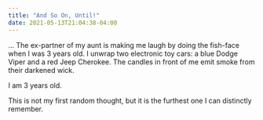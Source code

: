 ```yaml
---
title: "And So On, Until!"
date: 2021-05-13T21:04:38-04:00
---
```


... The ex-partner of my aunt is making me laugh by doing the fish-face when I was 3 years old. I unwrap two electronic toy cars: a blue Dodge Viper and a red Jeep Cherokee. The candles in front of me emit smoke from their darkened wick.

I am 3 years old.

This is not my first random thought, but it is the furthest one I can distinctly remember.

